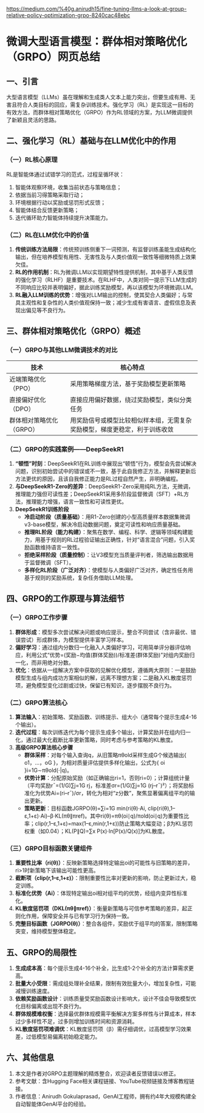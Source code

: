 https://medium.com/%40g.anirudh15/fine-tuning-llms-a-look-at-group-relative-policy-optimization-grpo-8240cac48ebc

# 微调大型语言模型：群体相对策略优化（GRPO）网页总结
## 一、引言
大型语言模型（LLMs）虽在理解和生成类人文本上能力突出，但要生成有用、无害且符合人类目标的回应，需复杂训练技术。强化学习（RL）是实现这一目标的有效方法，而群体相对策略优化（GRPO）作为RL领域的方案，为LLM微调提供了新颖且灵活的思路。

## 二、强化学习（RL）基础与在LLM优化中的作用
### （一）RL核心原理
RL是智能体通过试错学习的范式，过程呈循环状：
1. 智能体观察环境，收集当前状态与策略信息；
2. 依据当前习得策略采取行动；
3. 环境根据行动以奖励或惩罚形式反馈；
4. 智能体结合反馈更新策略；
5. 迭代循环助力智能体持续提升决策能力。

### （二）RL在LLM优化中的价值
1. **传统训练方法局限**：传统预训练侧重下一词预测，有监督训练虽能生成结构化输出，但在培养模型有用性、无害性及与人类价值观一致性等细微特质上效果欠佳。
2. **RL的作用机制**：RL为微调LLM以实现期望特性提供机制，其中基于人类反馈的强化学习（RLHF）是重要技术。在RLHF中，人类对同一提示下LLM生成的不同响应比较并表明偏好，据此训练奖励模型，再以该模型为环境微调LLM。
3. **RL融入LLM训练的优势**：增强对LLM输出的控制，使其契合人类偏好；与常具主观性和复杂性的人类价值观保持一致；减少生成有害语言、虚假信息及表现出偏见等不良行为。

## 三、群体相对策略优化（GRPO）概述
### （一）GRPO与其他LLM微调技术的对比
|技术|核心特点|
| ---- | ---- |
|近端策略优化（PPO）|采用策略梯度方法，基于奖励模型更新策略|
|直接偏好优化（DPO）|直接应用偏好数据，绕过奖励模型，类似分类任务|
|群体相对策略优化（GRPO）|用奖励信号或模型比较相似样本组，无需复杂奖励模型，梯度更稳定，利于训练收敛|

### （二）GRPO的实践案例——DeepSeekR1
1. **“顿悟”时刻**：DeepSeekR1在RL训练中展现出“顿悟”行为，模型会先尝试解决问题，识别初始尝试中的错误或不一致，基于此自我修正方法，并解释更新后方法更优的原因，且该自我修正能力是RL过程自然产生，非明确编程。
2. **与DeepSeekR1-Zero的差异**：DeepSeekR1-Zero采用纯RL方法，无微调，推理能力强但可读性差；DeepSeekR1采用多阶段监督微调（SFT）+RL方法，推理能力增强，语言一致性和可读性更优。
3. **DeepSeekR1训练阶段**
    - **冷启动阶段（质量基础）**：用R1-Zero创建的小型高质量样本数据集微调v3-base模型，解决冷启动数据问题，奠定可读性和响应质量基础。
    - **推理RL阶段（能力构建）**：聚焦在数学、编程、科学、逻辑等领域构建能力，用基于规则的RL过程验证输出正确性，针对“语言混合”问题，引入奖励函数维持语言一致性。
    - **拒绝采样阶段（质量控制）**：让V3模型充当质量评判者，筛选输出数据用于监督微调（SFT）。
    - **多样化RL阶段（广泛对齐）**：使模型与人类偏好广泛对齐，确定性任务用基于规则的奖励系统，复杂任务借助LLM处理。

## 四、GRPO的工作原理与算法细节
### （一）GRPO工作步骤
1. **群体形成**：模型多次尝试解决问题或响应提示，整合不同尝试（含非最优、错误尝试）形成群体，为模型提供丰富学习样本。
2. **偏好学习**：通过组内分数归一化融入人类偏好学习，可用简单评分器评估响应，利用公式“优势=(奖励−均值(群体奖励))/标准差(群体奖励)”对组内奖励归一化，而非用绝对分数。
3. **优化**：依据从一组解决方案中获取的见解优化模型，遵循两大原则：一是鼓励模型生成与组内成功方案相似的解，远离不理想方案；二是融入KL散度惩罚项，避免模型变化过剧或过快，保留已有知识，逐步摆脱不良行为。

### （二）GRPO算法核心
1. **算法输入**：初始策略、奖励函数、训练提示、组大小（通常每个提示生成4-16个输出）。
2. **迭代过程**：每次训练迭代为每个提示生成多个输出，计算奖励并在组内归一化，通过最大化截断比率更新策略，同时考虑与参考策略的KL散度。
3. **高级GRPO算法核心步骤**
    - **群体采样**：对每个输入查询q，从旧策略πθold采样生成G个候选输出{ o1，…，oG }，为相对质量评估提供多样化输出，公式为{ oi }i=1G∼πθold(⋅|q)。
    - **优势计算**：分配原始奖励（如正确输出ri=1，否则ri=0）；计算组统计量（平均奖励rˉ=(1/G)∑j=1G rj，标准差σr=(1/G)∑j=1G (rj–rˉ)²）；将奖励标准化为优势Ai=(ri–rˉ)/σr，转化为相对“z分数”，聚焦显著偏离组平均的输出更新。
    - **策略更新**：目标函数JGRPO(θ)=∑i=1G min(ri(θ)⋅Ai, clip(ri(θ),1–ε,1+ε)⋅Ai)–β⋅KL(πθ∥πref)。其中ri(θ)=πθ(oi∣q)/πold(oi∣q)为重要性比率；clip(r,1–ε,1+ε)=max(1–ε,min(r,1+ε))防止策略大幅变动；β为KL惩罚权重（如0.04）；KL(P∥Q)=∑x P(x)⋅ln[P(x)/Q(x)]为KL散度。

### （三）GRPO目标函数关键组件
1. **重要性比率（ri(θ)）**：反映新策略选择特定输出oi的可能性与旧策略的差异，ri>1时新策略下该输出可能性更高。
2. **截断项（clip(r,1–ε,1+ε)）**：限制重要性比率对更新的影响，防止更新过大，稳定训练。
3. **标准化优势（Ai）**：体现特定输出oi相对组平均的优势，经组内变异性标准化。
4. **KL散度惩罚项（DKL(πθ∥πref)）**：衡量新策略与可信参考策略的差异，起正则化作用，保障安全并与已有学习行为保持一致。
5. **完整目标函数（JGRPO(θ)）**：整合各组件，奖励优于组平均的答案，限制策略突变，维持模型整体稳定。

## 五、GRPO的局限性
1. **生成成本高**：每个提示生成4-16个补全，比生成1-2个补全的方法计算需求更高。
2. **批量大小受限**：需成组处理补全结果，限制有效批量大小，增加复杂性，可能减慢训练速度。
3. **依赖奖励函数设计**：训练质量受奖励函数设计影响大，设计不佳会导致模型优化目标偏离或出现不良行为。
4. **群体规模难权衡**：选择最优群体规模需平衡解决方案多样性与计算成本，样本过少多样性不足，过多则增加训练时间和资源消耗。
5. **KL散度惩罚项难调优**：KL散度惩罚项（β）需仔细调优，过高模型学习效果差，过低模型易偏离初始稳定能力。

## 六、其他信息
1. 本文是作者对GRPO主题理解的精炼整合，欢迎读者反馈错误以修正。
2. 参考文献：含Hugging Face相关课程链接、YouTube视频链接及博客教程链接。
3. 作者信息：Anirudh Gokulaprasad，GenAI工程师，拥有约4年大规模构建全自动智能体GenAI平台的经验。
